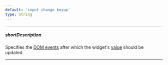 ```yaml
---
default: 'input change keyup'
type: String
---
```

---
##### shortDescription
Specifies the [DOM events](https://en.wikipedia.org/wiki/DOM_events) after which the widget's [value](/api-reference/10%20UI%20Widgets/dxDropDownList/1%20Configuration/value.md '{basewidgetpath}/Configuration/#value') should be updated.

---
